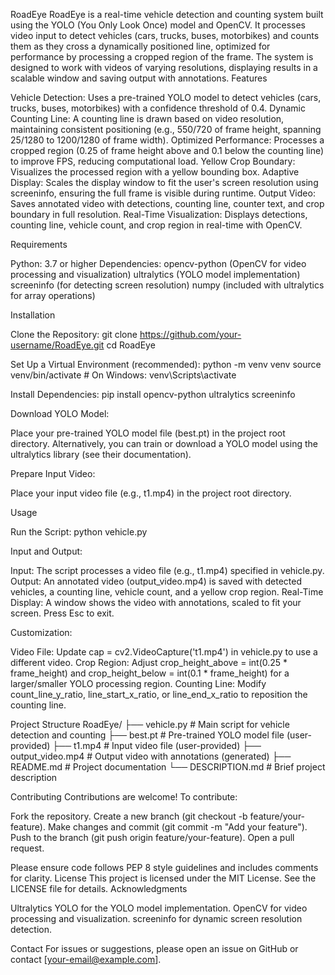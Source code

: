 RoadEye
RoadEye is a real-time vehicle detection and counting system built using the YOLO (You Only Look Once) model and OpenCV. It processes video input to detect vehicles (cars, trucks, buses, motorbikes) and counts them as they cross a dynamically positioned line, optimized for performance by processing a cropped region of the frame. The system is designed to work with videos of varying resolutions, displaying results in a scalable window and saving output with annotations.
Features

Vehicle Detection: Uses a pre-trained YOLO model to detect vehicles (cars, trucks, buses, motorbikes) with a confidence threshold of 0.4.
Dynamic Counting Line: A counting line is drawn based on video resolution, maintaining consistent positioning (e.g., 550/720 of frame height, spanning 25/1280 to 1200/1280 of frame width).
Optimized Performance: Processes a cropped region (0.25 of frame height above and 0.1 below the counting line) to improve FPS, reducing computational load.
Yellow Crop Boundary: Visualizes the processed region with a yellow bounding box.
Adaptive Display: Scales the display window to fit the user's screen resolution using screeninfo, ensuring the full frame is visible during runtime.
Output Video: Saves annotated video with detections, counting line, counter text, and crop boundary in full resolution.
Real-Time Visualization: Displays detections, counting line, vehicle count, and crop region in real-time with OpenCV.

Requirements

Python: 3.7 or higher
Dependencies:
opencv-python (OpenCV for video processing and visualization)
ultralytics (YOLO model implementation)
screeninfo (for detecting screen resolution)
numpy (included with ultralytics for array operations)



Installation

Clone the Repository:
git clone https://github.com/your-username/RoadEye.git
cd RoadEye


Set Up a Virtual Environment (recommended):
python -m venv venv
source venv/bin/activate  # On Windows: venv\Scripts\activate


Install Dependencies:
pip install opencv-python ultralytics screeninfo


Download YOLO Model:

Place your pre-trained YOLO model file (best.pt) in the project root directory. Alternatively, you can train or download a YOLO model using the ultralytics library (see their documentation).


Prepare Input Video:

Place your input video file (e.g., t1.mp4) in the project root directory.



Usage

Run the Script:
python vehicle.py


Input and Output:

Input: The script processes a video file (e.g., t1.mp4) specified in vehicle.py.
Output: An annotated video (output_video.mp4) is saved with detected vehicles, a counting line, vehicle count, and a yellow crop region.
Real-Time Display: A window shows the video with annotations, scaled to fit your screen. Press Esc to exit.


Customization:

Video File: Update cap = cv2.VideoCapture('t1.mp4') in vehicle.py to use a different video.
Crop Region: Adjust crop_height_above = int(0.25 * frame_height) and crop_height_below = int(0.1 * frame_height) for a larger/smaller YOLO processing region.
Counting Line: Modify count_line_y_ratio, line_start_x_ratio, or line_end_x_ratio to reposition the counting line.



Project Structure
RoadEye/
├── vehicle.py          # Main script for vehicle detection and counting
├── best.pt            # Pre-trained YOLO model file (user-provided)
├── t1.mp4             # Input video file (user-provided)
├── output_video.mp4   # Output video with annotations (generated)
├── README.md          # Project documentation
└── DESCRIPTION.md     # Brief project description

Contributing
Contributions are welcome! To contribute:

Fork the repository.
Create a new branch (git checkout -b feature/your-feature).
Make changes and commit (git commit -m "Add your feature").
Push to the branch (git push origin feature/your-feature).
Open a pull request.

Please ensure code follows PEP 8 style guidelines and includes comments for clarity.
License
This project is licensed under the MIT License. See the LICENSE file for details.
Acknowledgments

Ultralytics YOLO for the YOLO model implementation.
OpenCV for video processing and visualization.
screeninfo for dynamic screen resolution detection.

Contact
For issues or suggestions, please open an issue on GitHub or contact [your-email@example.com].

